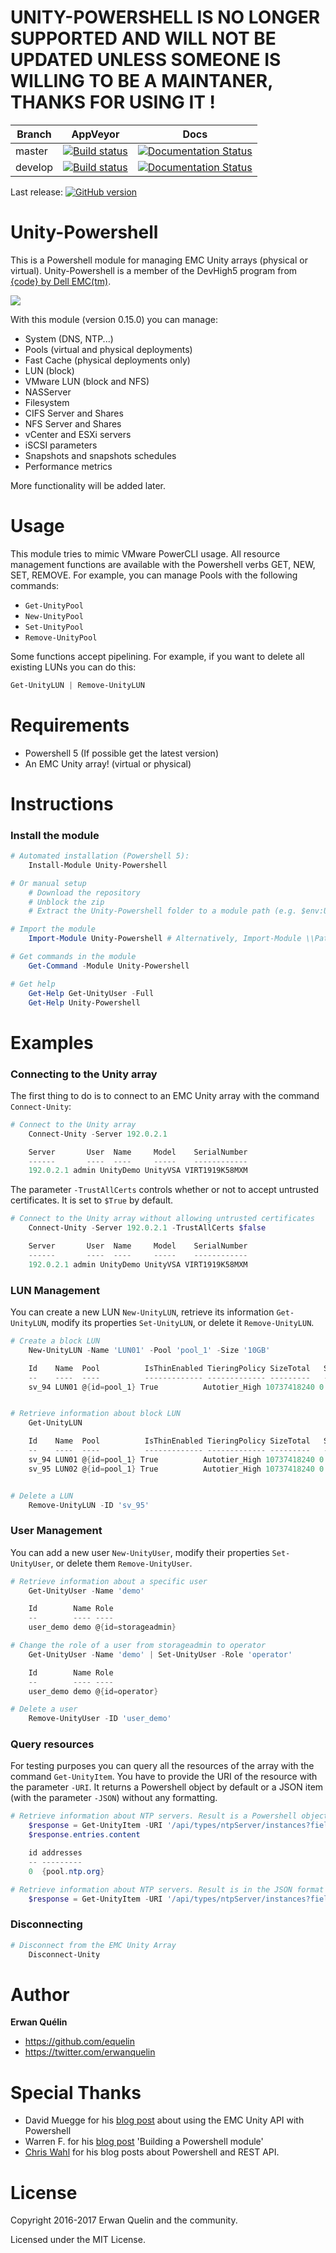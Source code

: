 # UNITY-POWERSHELL IS NO LONGER SUPPORTED AND WILL NOT BE UPDATED UNLESS SOMEONE IS WILLING TO BE A MAINTANER, THANKS FOR USING IT ! 

| Branch | AppVeyor | Docs |
| ------ | -------- | ---- |
| master | [![Build status](https://ci.appveyor.com/api/projects/status/y6w9s01j9ddqnsbi/branch/master?svg=true)](https://ci.appveyor.com/project/equelin/unity-powershell) | [![Documentation Status](https://readthedocs.org/projects/unity-powershell/badge/?version=latest)](http://unity-powershell.readthedocs.io/en/latest/?badge=latest) |
| develop | [![Build status](https://ci.appveyor.com/api/projects/status/y6w9s01j9ddqnsbi/branch/develop?svg=true)](https://ci.appveyor.com/project/equelin/unity-powershell) | [![Documentation Status](https://readthedocs.org/projects/unity-powershell/badge/?version=develop)](http://unity-powershell.readthedocs.io/en/develop/?badge=latest) |

Last release: [![GitHub version](https://badge.fury.io/gh/equelin%2FUnity-Powershell.svg)](https://github.com/equelin/Unity-Powershell/releases/latest)

# Unity-Powershell

This is a Powershell module for managing EMC Unity arrays (physical or virtual).
Unity-Powershell is a member of the DevHigh5 program from [{code} by Dell EMC(tm)](https://github.com/codedellemc/codedellemc.github.io/wiki/DevHigh5-Program-Overview-and-FAQ).

![](./Medias/Unity-Powershell-Demo-01.gif)

With this module (version 0.15.0) you can manage:

- System (DNS, NTP...)
- Pools (virtual and physical deployments)
- Fast Cache (physical deployments only)
- LUN (block)
- VMware LUN (block and NFS)
- NASServer
- Filesystem
- CIFS Server and Shares
- NFS Server and Shares
- vCenter and ESXi servers
- iSCSI parameters
- Snapshots and snapshots schedules
- Performance metrics

More functionality will be added later.

# Usage

This module tries to mimic VMware PowerCLI usage. All resource management functions are available with the Powershell verbs GET, NEW, SET, REMOVE. 
For example, you can manage Pools with the following commands:
- `Get-UnityPool`
- `New-UnityPool`
- `Set-UnityPool`
- `Remove-UnityPool`

Some functions accept pipelining. For example, if you want to delete all existing LUNs you can do this:

```powershell
Get-UnityLUN | Remove-UnityLUN
```

# Requirements

- Powershell 5 (If possible get the latest version)
- An EMC Unity array! (virtual or physical)

# Instructions
### Install the module
```powershell
# Automated installation (Powershell 5):
    Install-Module Unity-Powershell

# Or manual setup
    # Download the repository
    # Unblock the zip
    # Extract the Unity-Powershell folder to a module path (e.g. $env:USERPROFILE\Documents\WindowsPowerShell\Modules\)

# Import the module
    Import-Module Unity-Powershell # Alternatively, Import-Module \\Path\To\Unity-Powershell

# Get commands in the module
    Get-Command -Module Unity-Powershell

# Get help
    Get-Help Get-UnityUser -Full
    Get-Help Unity-Powershell
```

# Examples
### Connecting to the Unity array

The first thing to do is to connect to an EMC Unity array with the command `Connect-Unity`:

```powershell
# Connect to the Unity array
    Connect-Unity -Server 192.0.2.1

    Server       User  Name     Model    SerialNumber
    ------       ----  ----     -----    ------------
    192.0.2.1 admin UnityDemo UnityVSA VIRT1919K58MXM
```

The parameter `-TrustAllCerts` controls whether or not to accept untrusted certificates. It is set to `$True` by default.

```powershell
# Connect to the Unity array without allowing untrusted certificates
    Connect-Unity -Server 192.0.2.1 -TrustAllCerts $false

    Server       User  Name     Model    SerialNumber
    ------       ----  ----     -----    ------------
    192.0.2.1 admin UnityDemo UnityVSA VIRT1919K58MXM
```

### LUN Management

You can create a new LUN `New-UnityLUN`, retrieve its information `Get-UnityLUN`, modify its properties `Set-UnityLUN`, or delete it `Remove-UnityLUN`.

```powershell
# Create a block LUN
    New-UnityLUN -Name 'LUN01' -Pool 'pool_1' -Size '10GB'

    Id    Name  Pool          IsThinEnabled TieringPolicy SizeTotal   SizeAllocated Type
    --    ----  ----          ------------- ------------- ---------   ------------- ----
    sv_94 LUN01 @{id=pool_1} True          Autotier_High 10737418240 0             Standalone


# Retrieve information about block LUN
    Get-UnityLUN

    Id    Name  Pool          IsThinEnabled TieringPolicy SizeTotal   SizeAllocated Type
    --    ----  ----          ------------- ------------- ---------   ------------- ----
    sv_94 LUN01 @{id=pool_1} True          Autotier_High 10737418240 0             Standalone
    sv_95 LUN02 @{id=pool_1} True          Autotier_High 10737418240 0             Standalone


# Delete a LUN
    Remove-UnityLUN -ID 'sv_95'
```

### User Management

You can add a new user `New-UnityUser`, modify their properties `Set-UnityUser`, or delete them `Remove-UnityUser`.

```powershell
# Retrieve information about a specific user
    Get-UnityUser -Name 'demo'

    Id        Name Role
    --        ---- ----
    user_demo demo @{id=storageadmin}

# Change the role of a user from storageadmin to operator
    Get-UnityUser -Name 'demo' | Set-UnityUser -Role 'operator'

    Id        Name Role
    --        ---- ----
    user_demo demo @{id=operator}  

# Delete a user
    Remove-UnityUser -ID 'user_demo'
```

### Query resources

For testing purposes you can query all the resources of the array with the command `Get-UnityItem`. You have to provide the URI of the resource with the parameter `-URI`. It returns a Powershell object by default or a JSON item (with the parameter `-JSON`) without any formatting.

```powershell
# Retrieve information about NTP servers. Result is a Powershell object
    $response = Get-UnityItem -URI '/api/types/ntpServer/instances?fields=id,addresses'
    $response.entries.content

    id addresses
    -- ---------
    0  {pool.ntp.org}

# Retrieve information about NTP servers. Result is in the JSON format
    $response = Get-UnityItem -URI '/api/types/ntpServer/instances?fields=id,addresses' -JSON
```

### Disconnecting

```powershell
# Disconnect from the EMC Unity Array
    Disconnect-Unity
```

# Author

**Erwan Quélin**
- <https://github.com/equelin>
- <https://twitter.com/erwanquelin>

# Special Thanks

- David Muegge for his [blog post](http://muegge.com/blog/emc-unity-rest-api-powershell/) about using the EMC Unity API with Powershell
- Warren F. for his [blog post](http://ramblingcookiemonster.github.io/Building-A-PowerShell-Module/) 'Building a Powershell module'
- [Chris Wahl](http://wahlnetwork.com) for his blog posts about Powershell and REST API.

# License

Copyright 2016-2017 Erwan Quelin and the community.

Licensed under the MIT License.
